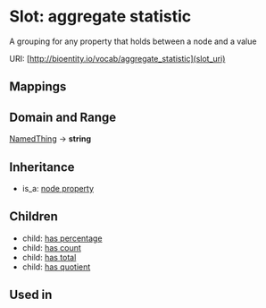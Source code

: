 # Slot: aggregate statistic


A grouping for any property that holds between a node and a value

URI: [http://bioentity.io/vocab/aggregate_statistic](slot_uri)
## Mappings

## Domain and Range

[NamedThing](NamedThing.md) -> **string**
## Inheritance

 *  is_a: [node property](node_property.md)
## Children

 *  child: [has percentage](has_percentage.md)
 *  child: [has count](has_count.md)
 *  child: [has total](has_total.md)
 *  child: [has quotient](has_quotient.md)
## Used in

